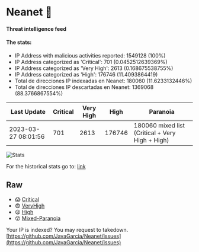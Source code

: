 # Neanet :hocho:
#### Threat intelligence feed
#### The stats:

- IP Address with malicious activities reported: 1549128 (100%)
- IP Address categorized as 'Critical':  701 (0.0452512639369%)
- IP Address categorized as 'Very High':  2613 (0.168675538755%)
- IP Address categorized as 'High':  176746 (11.4093864419)
- Total de direcciones IP indexadas en Neanet:  180060 (11.6233132446%)
- Total de direcciones IP descartadas en Neanet:  1369068 (88.3766867554%)

| Last Update | Critical | Very High | High | Paranoia |
| --- | --- | --- | --- | --- |
| 2023-03-27 08:01:56 | 701 | 2613 | 176746 | 180060 mixed list (Critical + Very High + High)|

![Stats](https://docs.google.com/spreadsheets/d/e/2PACX-1vSnaNMIXVabIpDJjufMlzH7poXnshF3mgd8Is1g9ytUEzVsP5my4Trn8f-xkoLLQ38xpL3HtmUexLo6/pubchart?oid=501124687&format=image)

For the historical stats go to: [link](/stats.csv)
## Raw
- :scream: [Critical](https://raw.githubusercontent.com/JavaGarcia/Neanet/master/blacklists/neanet_critical.txt)
- :fearful: [VeryHigh](https://raw.githubusercontent.com/JavaGarcia/Neanet/master/blacklists/neanet_veryHigh.txtt)
- :frowning: [High](https://raw.githubusercontent.com/JavaGarcia/Neanet/master/blacklists/neanet_high.txt)
- :dizzy_face: [Mixed-Paranoia](https://raw.githubusercontent.com/JavaGarcia/Neanet/master/blacklists/neanet_all.txt)


Your IP is indexed? You may request to takedown. [https://github.com/JavaGarcia/Neanet/issues](https://github.com/JavaGarcia/Neanet/issues)











































































































































































































































































































































































































































































































































































































































































































































































































































































































































































































































































































































































































































































































































































































































































































































































































































































































































































































































































































































































































































































































































































































































































































































































































































































































































































































































































































































































































































































































































































































































































































































































































































































































































































































































































































































































































































































































































































































































































































































































































































































































































































































































































































































































































































































































































































































































































































































































































































































































































































































































































































































































































































































































































































































































































































































































































































































































































































































































































































































































































































































































































































































































































































































































































































































































































































































































































































































































































































































































































































































































































































































































































































































































































































































































































































































































































































































































































































































































































































































































































































































































































































































































































































































































































































































































































































































































































































































































































































































































































































































































































































































































































































































































































































































































































































































































































































































































































































































































































































































































































































































































































































































































































































































































